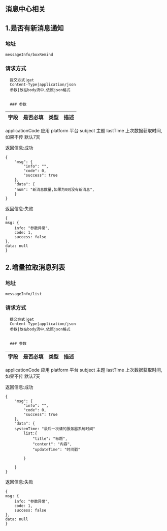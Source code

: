 消息中心相关
-----------------------------------  

## 1.是否有新消息通知

###  地址

    messageInfo/boxRemind


###  请求方式
      提交方式|get
      Content-Type|application/json
      参数|放在body流中,依照json格式
      
      
      ### 参数

字段|是否必填|类型|描述
---|---|---|---
applicationCode  应用 
platform  平台 
subject 主题
lastTime 上次数据获取时间,如果不传 默认7天
    

返回信息:成功

    {
        "msg": {
            "info": "",
            "code": 0,
            "success": true
        },
        "data": {
        "num": "新消息数量,如果为0则没有新消息",
        }
    }

返回信息:失败

    {
    msg: {
        info: "参数异常",
        code: 1,
        success: false
    },
    data: null
    }

## 2.增量拉取消息列表

###  地址

    messageInfo/list


###  请求方式
      提交方式|get
      Content-Type|application/json
      参数|放在body流中,依照json格式
      
      
      ### 参数

字段|是否必填|类型|描述
---|---|---|---
applicationCode  应用 
platform  平台 
subject 主题
lastTime 上次数据获取时间,如果不传 默认7天


返回信息:成功

    {
        "msg": {
            "info": "",
            "code": 0,
            "success": true
        },
        "data": {
        systemTime: "最后一次请的服务器系统时间"
            list:{
                "title": "标题",
                "content": "内容",
                "updateTime": "时间戳"
                
            }
        
        }
    }

返回信息:失败

    {
    msg: {
        info: "参数异常",
        code: 1,
        success: false
    },
    data: null
    }








